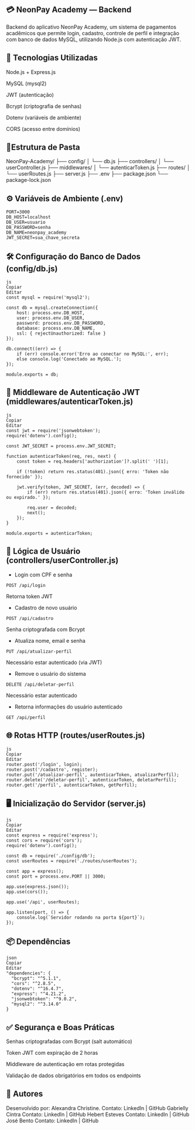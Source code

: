 ## 💳 NeonPay Academy — Backend
Backend do aplicativo NeonPay Academy, um sistema de pagamentos acadêmicos que permite login, cadastro, controle de perfil e integração com banco de dados MySQL, utilizando Node.js com autenticação JWT.
## 🚀 Tecnologias Utilizadas
Node.js + Express.js

MySQL (mysql2)

JWT (autenticação)

Bcrypt (criptografia de senhas)

Dotenv (variáveis de ambiente)

CORS (acesso entre domínios)

## 📂Estrutura de Pasta 

NeonPay-Academy/
├── config/
│   └── db.js
├── controllers/
│   └── userController.js
├── middlewares/
│   └── autenticarToken.js
├── routes/
│   └── userRoutes.js
├── server.js
├── .env
├── package.json
└── package-lock.json

## ⚙️ Variáveis de Ambiente (.env)
```
PORT=3000
DB_HOST=localhost
DB_USER=usuario
DB_PASSWORD=senha
DB_NAME=neonpay_academy
JWT_SECRET=sua_chave_secreta
```
## 🛠️ Configuração do Banco de Dados (config/db.js)
```
js
Copiar
Editar
const mysql = require('mysql2');

const db = mysql.createConnection({
    host: process.env.DB_HOST,
    user: process.env.DB_USER,
    password: process.env.DB_PASSWORD,
    database: process.env.DB_NAME,
    ssl: { rejectUnauthorized: false }
});

db.connect((err) => {
    if (err) console.error('Erro ao conectar no MySQL:', err);
    else console.log('Conectado ao MySQL.');
});

module.exports = db;
```
## 🔐 Middleware de Autenticação JWT (middlewares/autenticarToken.js)
```
js
Copiar
Editar
const jwt = require('jsonwebtoken');
require('dotenv').config();

const JWT_SECRET = process.env.JWT_SECRET;

function autenticarToken(req, res, next) {
    const token = req.headers['authorization']?.split(' ')[1];

    if (!token) return res.status(401).json({ erro: 'Token não fornecido' });

    jwt.verify(token, JWT_SECRET, (err, decoded) => {
        if (err) return res.status(401).json({ erro: 'Token inválido ou expirado.' });

        req.user = decoded;
        next();
    });
}

module.exports = autenticarToken;
```
## 🧠 Lógica de Usuário (controllers/userController.js)
- Login com CPF e senha
```
POST /api/login
```
Retorna token JWT
- Cadastro de novo usuário
```
POST /api/cadastro
```
Senha criptografada com Bcrypt

- Atualiza nome, email e senha 
  
```
PUT /api/atualizar-perfil
```
Necessário estar autenticado (via JWT)
- Remove o usuário do sistema
```
DELETE /api/deletar-perfil
```
Necessário estar autenticado
- Retorna informações do usuário autenticado
```
GET /api/perfil
```
## 🌐 Rotas HTTP (routes/userRoutes.js)
```
js
Copiar
Editar
router.post('/login', login);
router.post('/cadastro', register);
router.put('/atualizar-perfil', autenticarToken, atualizarPerfil);
router.delete('/deletar-perfil', autenticarToken, deletarPerfil);
router.get('/perfil', autenticarToken, getPerfil);
```
## 🖥️ Inicialização do Servidor (server.js)
```
js
Copiar
Editar
const express = require('express');
const cors = require('cors');
require('dotenv').config();

const db = require('./config/db');
const userRoutes = require('./routes/userRoutes');

const app = express();
const port = process.env.PORT || 3000;

app.use(express.json());
app.use(cors());

app.use('/api', userRoutes);

app.listen(port, () => {
    console.log(`Servidor rodando na porta ${port}`);
});
```
## 📦 Dependências
```
json
Copiar
Editar
"dependencies": {
  "bcrypt": "^5.1.1",
  "cors": "^2.8.5",
  "dotenv": "^16.4.7",
  "express": "^4.21.2",
  "jsonwebtoken": "^9.0.2",
  "mysql2": "^3.14.0"
}
```
## ✅ Segurança e Boas Práticas
Senhas criptografadas com Bcrypt (salt automático)

Token JWT com expiração de 2 horas

Middleware de autenticação em rotas protegidas

Validação de dados obrigatórios em todos os endpoints

## 📌 Autores
Desenvolvido por:
Alexandra Christine.
Contato: LinkedIn | GitHub
Gabrielly Cintra
Contato: LinkedIn | GitHub
Hebert Esteves
Contato: LinkedIn | GitHub
José Bento
Contato: LinkedIn | GitHub


